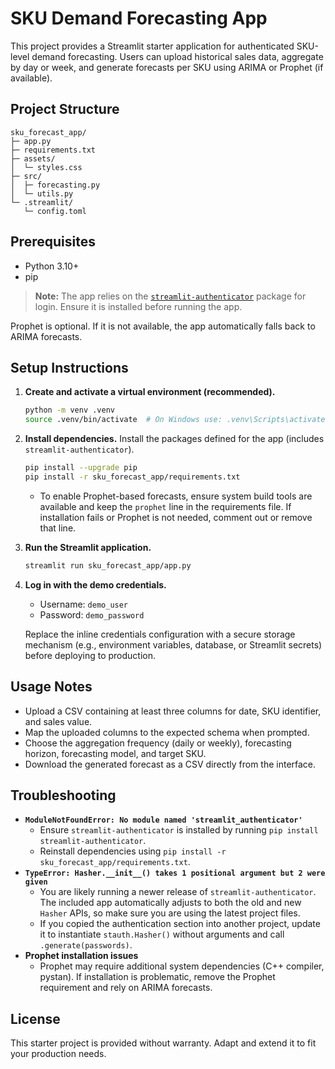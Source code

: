 # SKU Demand Forecasting App

This project provides a Streamlit starter application for authenticated SKU-level demand forecasting. Users can upload historical sales data, aggregate by day or week, and generate forecasts per SKU using ARIMA or Prophet (if available).

## Project Structure

```
sku_forecast_app/
├─ app.py
├─ requirements.txt
├─ assets/
│  └─ styles.css
├─ src/
│  ├─ forecasting.py
│  └─ utils.py
└─ .streamlit/
   └─ config.toml
```

## Prerequisites

- Python 3.10+
- pip

> **Note:** The app relies on the [`streamlit-authenticator`](https://pypi.org/project/streamlit-authenticator/) package for login. Ensure it is installed before running the app.

Prophet is optional. If it is not available, the app automatically falls back to ARIMA forecasts.

## Setup Instructions

1. **Create and activate a virtual environment (recommended).**

   ```bash
   python -m venv .venv
   source .venv/bin/activate  # On Windows use: .venv\Scripts\activate
   ```

2. **Install dependencies.** Install the packages defined for the app (includes `streamlit-authenticator`).

   ```bash
   pip install --upgrade pip
   pip install -r sku_forecast_app/requirements.txt
   ```

   - To enable Prophet-based forecasts, ensure system build tools are available and keep the `prophet` line in the requirements file. If installation fails or Prophet is not needed, comment out or remove that line.

3. **Run the Streamlit application.**

   ```bash
   streamlit run sku_forecast_app/app.py
   ```

4. **Log in with the demo credentials.**

   - Username: `demo_user`
   - Password: `demo_password`

   Replace the inline credentials configuration with a secure storage mechanism (e.g., environment variables, database, or Streamlit secrets) before deploying to production.

## Usage Notes

- Upload a CSV containing at least three columns for date, SKU identifier, and sales value.
- Map the uploaded columns to the expected schema when prompted.
- Choose the aggregation frequency (daily or weekly), forecasting horizon, forecasting model, and target SKU.
- Download the generated forecast as a CSV directly from the interface.

## Troubleshooting

- **`ModuleNotFoundError: No module named 'streamlit_authenticator'`**
  - Ensure `streamlit-authenticator` is installed by running `pip install streamlit-authenticator`.
  - Reinstall dependencies using `pip install -r sku_forecast_app/requirements.txt`.
- **`TypeError: Hasher.__init__() takes 1 positional argument but 2 were given`**
  - You are likely running a newer release of `streamlit-authenticator`. The included app automatically adjusts to both the old and new `Hasher` APIs, so make sure you are using the latest project files.
  - If you copied the authentication section into another project, update it to instantiate `stauth.Hasher()` without arguments and call `.generate(passwords)`.
- **Prophet installation issues**
  - Prophet may require additional system dependencies (C++ compiler, pystan). If installation is problematic, remove the Prophet requirement and rely on ARIMA forecasts.

## License

This starter project is provided without warranty. Adapt and extend it to fit your production needs.

